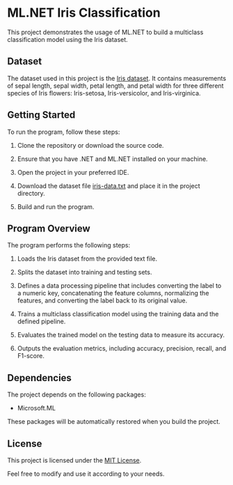 # ML.NET Iris Classification

This project demonstrates the usage of ML.NET to build a multiclass classification model using the Iris dataset.

## Dataset

The dataset used in this project is the [Iris dataset](https://archive.ics.uci.edu/ml/datasets/iris). It contains measurements of sepal length, sepal width, petal length, and petal width for three different species of Iris flowers: Iris-setosa, Iris-versicolor, and Iris-virginica.

## Getting Started

To run the program, follow these steps:

1. Clone the repository or download the source code.

2. Ensure that you have .NET and ML.NET installed on your machine.

3. Open the project in your preferred IDE.

4. Download the dataset file [iris-data.txt](https://github.com/OpenAI-User-101/iris-data-ml/blob/main/iris-data.txt) and place it in the project directory.

5. Build and run the program.

## Program Overview

The program performs the following steps:

1. Loads the Iris dataset from the provided text file.

2. Splits the dataset into training and testing sets.

3. Defines a data processing pipeline that includes converting the label to a numeric key, concatenating the feature columns, normalizing the features, and converting the label back to its original value.

4. Trains a multiclass classification model using the training data and the defined pipeline.

5. Evaluates the trained model on the testing data to measure its accuracy.

6. Outputs the evaluation metrics, including accuracy, precision, recall, and F1-score.

## Dependencies

The project depends on the following packages:

- Microsoft.ML

These packages will be automatically restored when you build the project.

## License

This project is licensed under the [MIT License](LICENSE).

Feel free to modify and use it according to your needs.

